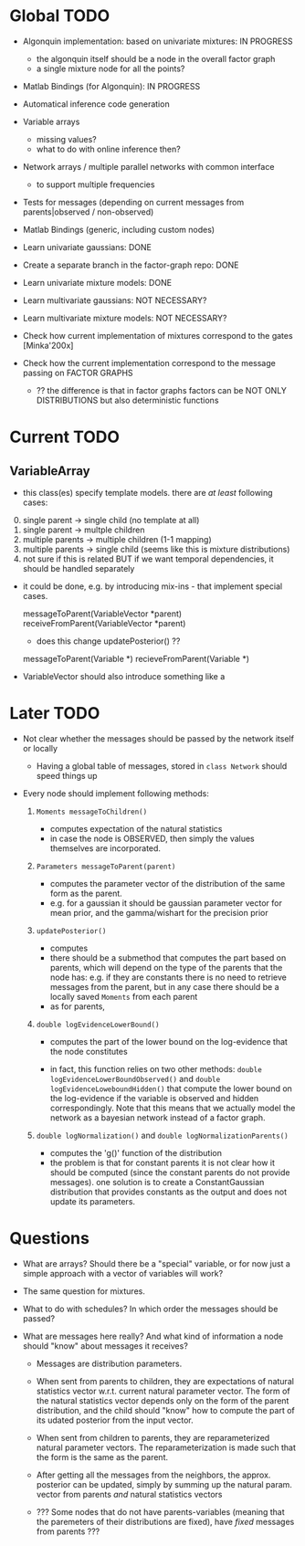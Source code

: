 # Global TODO

* Algonquin implementation: based on univariate mixtures: IN PROGRESS
  * the algonquin itself should be a node in the overall factor graph
  * a single mixture node for all the points?

* Matlab Bindings (for Algonquin): IN PROGRESS

* Automatical inference code generation

* Variable arrays
  - missing values?
  - what to do with online inference then?

* Network arrays  / multiple parallel networks with common interface
  - to support multiple frequencies

* Tests for messages (depending on current messages from parents|observed / non-observed)



* Matlab Bindings (generic, including custom nodes)
* Learn univariate gaussians: DONE
* Create a separate branch in the factor-graph repo: DONE
* Learn univariate mixture models: DONE
* Learn multivariate gaussians: NOT NECESSARY?
* Learn multivariate mixture models: NOT NECESSARY?
* Check how current implementation of mixtures correspond to the gates [Minka'200x]
* Check how the current implementation correspond to the message passing on FACTOR GRAPHS
  * ?? the difference is that in factor graphs factors can be NOT ONLY DISTRIBUTIONS
       but also deterministic functions


# Current TODO

## VariableArray

* this class(es) specify template models. there are _at least_ following
cases:

0. single parent -> single child (no template at all)
1. single parent -> multple children
2. multiple parents -> multiple children (1-1 mapping)
3. multiple parents -> single child (seems like this is mixture distributions)
4. not sure if this is related BUT if we want temporal dependencies,
   it should be handled separately

* it could be done, e.g. by introducing mix-ins - that implement special
  cases.

  messageToParent(VariableVector *parent)
  receiveFromParent(VariableVector *parent)
  * does this change updatePosterior() ??

  messageToParent(Variable *)
  recieveFromParent(Variable *)


* VariableVector should also introduce something like a




# Later TODO

* Not clear whether the messages should be passed by the network itself or locally
  * Having a global table of messages, stored in `class Network` should speed things up


* Every node should implement following methods:
  1. `Moments messageToChildren()`
     * computes expectation of the natural statistics
     * in case the node is OBSERVED, then simply the values themselves
       are incorporated.

  2. `Parameters messageToParent(parent)`
     * computes the parameter vector of the distribution
       of the same form as the parent.
     * e.g. for a gaussian it should be gaussian parameter vector for mean prior,
       and the gamma/wishart for the precision prior

  3. `updatePosterior()`
     * computes
     * there should be a submethod that computes the part based on parents,
       which will depend on the type of the parents that the node has: e.g.
       if they are constants there is no need to retrieve messages from the
       parent, but in any case there should be a locally saved `Moments` from
       each parent
     * as for parents,


  4. `double logEvidenceLowerBound()`
     * computes the part of the lower bound on the log-evidence that the
       node constitutes

     * in fact, this function relies on two other methods:
     `double logEvidenceLowerBoundObserved()` and `double logEvidenceLoweboundHidden()`
     that compute the lower bound on the log-evidence if the variable is observed and
     hidden correspondingly. Note that this means that we actually model the network
     as a bayesian network instead of a factor graph.

  5. `double logNormalization()` and `double logNormalizationParents()`
     * computes the 'g()' function of the distribution
     * the problem is that for constant parents it is not clear how it should be computed
       (since the constant parents do not provide messages). one solution is to create a
       ConstantGaussian distribution that provides constants as the output and does not
       update its parameters.


# Questions

* What are arrays? Should there be a "special" variable, or for now just
  a simple approach with a vector of variables will work?
* The same question for mixtures.

* What to do with schedules? In which order the messages should be passed?

* What are messages here really? And what kind of information a node should
  "know" about messages it receives?
  * Messages are distribution parameters.

  * When sent from parents to children, they are expectations of natural
    statistics vector w.r.t. current natural parameter vector. The form of the
    natural statistics vector depends only on the form of the parent
    distribution, and the child should "know" how to compute the part of
    its udated posterior from the input vector.

  * When sent from children to parents, they are reparameterized natural
    parameter vectors. The reparameterization is made such that the form
    is the same as the parent.

  * After getting all the messages from the neighbors, the approx. posterior
    can be updated, simply by summing up the natural param. vector from parents
    _and_ natural statistics vectors


  * ??? Some nodes that do not have parents-variables (meaning that the paremeters
    of their distributions are fixed), have _fixed_ messages from parents ???


